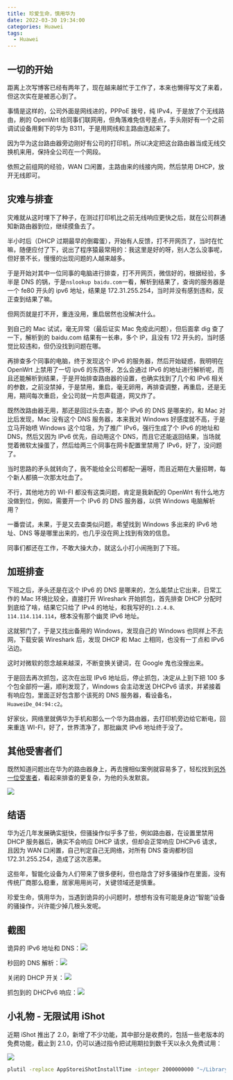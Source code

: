 ```yaml
---
title: 珍爱生命，慎用华为
date: 2022-03-30 19:34:00
categories: Huawei
tags:
  - Huawei
---
```

## 一切的开始

距离上次写博客已经有两年了，现在越来越忙于工作了，本来也懒得写文了来着，但这次实在是被恶心到了。

事情是这样的，公司外面是网线进的，PPPoE 拨号，纯 IPv4，于是放了个无线路由，刷的 OpenWrt 给同事们联网用，但角落难免信号差点，手头刚好有一个之前调试设备用剩下的华为 B311，于是用网线和主路由连起来了。

<!-- more -->

因为华为这台路由器旁边刚好有公司的打印机，所以决定把这台路由器当成无线交换机来用，保持全公司在一个网段。

依照之前组网的经验，WAN 口闲置，主路由来的线接内网，然后禁用 DHCP，放开无线即可。



## 灾难与排查

灾难就从这时埋下了种子，在测过打印机比之前无线响应更快之后，就在公司群通知新路由器到位，继续摸鱼去了。

半小时后（DHCP 过期最早的倒霉蛋），开始有人反馈，打不开网页了，当时在忙嘛，随便应付了下，说出了程序猿最常用的：我这里是好的呀，别人怎么没事呢，但好景不长，慢慢的出现问题的人越来越多。

于是开始对其中一位同事的电脑进行排查，打不开网页，微信好的，根据经验，多半是 DNS 的锅，于是`nslookup baidu.com`一看，解析到结果了，查询的服务器是一个 fe80 开头的 ipv6 地址，结果是 172.31.255.254，当时并没有感到违和，反正查到结果了嘛。

但网页就是打不开，重连没用，重启居然也没解决什么。

到自己的 Mac 试试，毫无异常（最后证实 Mac 免疫此问题），但后面拿 dig 查了一下，解析到的 baidu.com 结果有一长串，多个 IP，且没有 172 开头的，当时感觉比较违和，但仍没找到问题在哪。

再排查多个同事的电脑，终于发现这个 IPv6 的服务器，然后开始疑惑，我明明在 OpenWrt 上禁用了一切 ipv6 的东西呀，怎么会通过 IPv6 的地址进行解析呢，而且还能解析到结果，于是开始排查路由器的设置，也确实找到了几个和 IPv6 相关的参数，之前没禁掉，于是禁用，重启，毫无卵用，再排查调整，再重启，还是无用，期间每次重启，全公司就一片怨声载道，网又炸了。

既然改路由器无用，那还是回过头去查，那个 IPv6 的 DNS 是哪来的，和 Mac 对比后发现，Mac 没有这个 DNS 服务器，本来我对 Windows 好感度就不高，于是立马开始喷 Windows 这个垃圾，为了推广 IPv6，强行生成了个 IPv6 的地址和 DNS，然后又因为 IPv6 优先，自动用这个 DNS，而且它还能返回结果，当场就觉着微软太操蛋了，然后给两三个同事在网卡配置里禁用了 IPv6，好了，没问题了。

当时思路的矛头就转向了，我不能给全公司都配一遍呀，而且近期在大量招聘，每个新人都搞一次那太吐血了。

不行，其他地方的 WI-FI 都没有这类问题，肯定是我新配的 OpenWrt 有什么地方没做到位，例如，需要开一个 IPv6 的 DNS 服务器，以供 Windows 电脑解析用？

一番尝试，未果，于是又去查类似问题，希望找到 Windows 多出来的 IPv6 地址、DNS 等是哪里出来的，也几乎没在网上找到有效的信息。

同事们都还在工作，不敢大操大办，就这么小打小闹拖到了下班。



## 加班排查

下班之后，矛头还是在这个 IPv6 的 DNS 是哪来的，怎么能禁止它出来，日常工作的 Mac 环境比较全，直接打开 Wireshark 开始抓包，首先排查 DHCP 分配时到底给了啥，结果它只给了 IPv4 的地址，和我写好的`1.2.4.8、114.114.114.114`，根本没有那个幽灵 IPv6 地址。

这就邪门了，于是又找出备用的 Windows，发现自己的 Windows 也同样上不去网，下载安装 Wireshark 后，发现 DHCP 和 Mac 上相同，也没有一丁点和 IPv6 沾边。

这时对微软的怨念越来越深，不断变换关键词，在 Google 鬼也没搜出来。

于是回去再次抓包，这次在出现 IPv6 地址后，停止抓包，决定从上到下把 100 多个包全部捋一遍，顺利发现了，Windows 会主动发送 DHCPv6 请求，并紧接着有响应包，里面正好包含那个该死的 DNS 服务器，看设备名，`HuaweiDe_04:94:c2`。

好家伙，网络里就俩华为手机和那么一个华为路由器，去打印机旁边给它断电，回来重连 WI-FI，好了，世界清净了，那批幽灵 IPv6 地址终于没了。



## 其他受害者们

既然知道问题出在华为的路由器身上，再去搜相似案例就容易多了，轻松找到[另外一位受害者](https://www.txrjy.com/thread-1103993-1-1.html)，看起来排查的更复杂，为他的头发默哀。

![](/upload/iShot2022-03-30_19.41.55.png)



## 结语

华为近几年发展确实挺快，但骚操作似乎多了些，例如路由器，在设置里禁用 DHCP 服务器后，确实不会响应 DHCP 请求，但却会正常响应 DHCPv6 请求，且因为 WAN 口闲置，自己判定自己无网络，对所有 DNS 查询都秒回 172.31.255.254，造成了这次恶果。

这些年，智能化设备为人们带来了很多便利，但也隐含了好多骚操作在里面，没有传统厂商那么稳重，居家用用尚可，关键领域还是慎重。

珍爱生命，慎用华为，当遇到诡异的小问题时，想想有没有可能是身边“智能”设备的骚操作，兴许能少掉几根头发呢。



## 截图

诡异的 IPv6 地址和 DNS：![](/upload/BC10A4E46F239A7D24D8F173A0C76054.jpg)

秒回的 DNS 解析：![](/upload/DA1B521FAC85A8E9F1F37B90AEDD193E.jpg)

关闭的 DHCP 开关：![](/upload/C05E70D2BD84A7F196B3CDB781EBC374.jpg)

抓包到的 DHCPv6 响应：![](/upload/B0731EA7EA773F8BA4C82A426535305F.jpg)



## 小礼物 - 无限试用 iShot

近期 iShot 推出了 2.0，新增了不少功能，其中部分是收费的，包括一些老版本的免费功能，截止到 2.1.0，仍可以通过指令把试用期拉到数千天以永久免费试用：

![](/upload/iShot2022-03-30_20.45.04.png)

```sh
plutil -replace AppStoreiShotInstallTime -integer 2000000000 "~/Library/Group Containers/4K6FWZU8C4.group.cn.better365/Library/Preferences/4K6FWZU8C4.group.cn.better365.plist"
```
